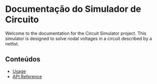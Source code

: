 # Documentação do Simulador de Circuito

Welcome to the documentation for the Circuit Simulator project. This simulator is designed to solve nodal voltages in a circuit described by a netlist.

## Conteúdos

- [Usage](docs/usage.md)
- [API Reference](docs/api_reference.md)
